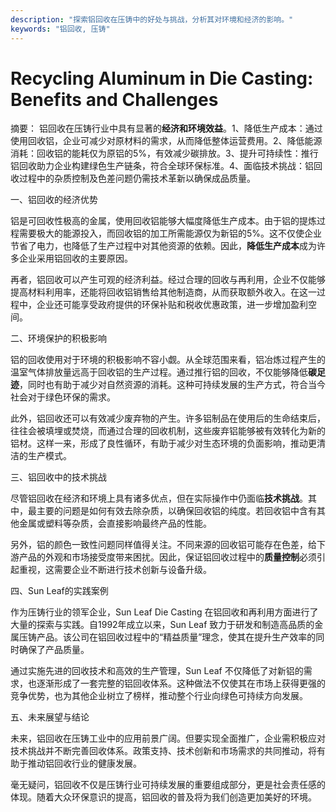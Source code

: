 ```yaml
---
description: "探索铝回收在压铸中的好处与挑战，分析其对环境和经济的影响。"
keywords: "铝回收, 压铸"
---
```

# Recycling Aluminum in Die Casting: Benefits and Challenges

摘要： 
铝回收在压铸行业中具有显著的**经济和环境效益**。1、降低生产成本：通过使用回收铝，企业可减少对原材料的需求，从而降低整体运营费用。2、降低能源消耗：回收铝的能耗仅为原铝的5%，有效减少碳排放。3、提升可持续性：推行铝回收助力企业构建绿色生产链条，符合全球环保标准。4、面临技术挑战：铝回收过程中的杂质控制及色差问题仍需技术革新以确保成品质量。

一、铝回收的经济优势

铝是可回收性极高的金属，使用回收铝能够大幅度降低生产成本。由于铝的提炼过程需要极大的能源投入，而回收铝的加工所需能源仅为新铝的5%。这不仅使企业节省了电力，也降低了生产过程中对其他资源的依赖。因此，**降低生产成本**成为许多企业采用铝回收的主要原因。

再者，铝回收可以产生可观的经济利益。经过合理的回收与再利用，企业不仅能够提高材料利用率，还能将回收铝销售给其他制造商，从而获取额外收入。在这一过程中，企业还可能享受政府提供的环保补贴和税收优惠政策，进一步增加盈利空间。

二、环境保护的积极影响

铝的回收使用对于环境的积极影响不容小觑。从全球范围来看，铝冶炼过程产生的温室气体排放量远高于回收铝的生产过程。通过推行铝的回收，不仅能够降低**碳足迹**，同时也有助于减少对自然资源的消耗。这种可持续发展的生产方式，符合当今社会对于绿色环保的需求。

此外，铝回收还可以有效减少废弃物的产生。许多铝制品在使用后的生命结束后，往往会被填埋或焚烧，而通过合理的回收机制，这些废弃铝能够被有效转化为新的铝材。这样一来，形成了良性循环，有助于减少对生态环境的负面影响，推动更清洁的生产模式。

三、铝回收中的技术挑战

尽管铝回收在经济和环境上具有诸多优点，但在实际操作中仍面临**技术挑战**。其中，最主要的问题是如何有效去除杂质，以确保回收铝的纯度。若回收铝中含有其他金属或塑料等杂质，会直接影响最终产品的性能。

另外，铝的颜色一致性问题同样值得关注。不同来源的回收铝可能存在色差，给下游产品的外观和市场接受度带来困扰。因此，保证铝回收过程中的**质量控制**必须引起重视，这需要企业不断进行技术创新与设备升级。

四、Sun Leaf的实践案例

作为压铸行业的领军企业，Sun Leaf Die Casting 在铝回收和再利用方面进行了大量的探索与实践。自1992年成立以来，Sun Leaf 致力于研发和制造高品质的金属压铸产品。该公司在铝回收过程中的“精益质量”理念，使其在提升生产效率的同时确保了产品质量。

通过实施先进的回收技术和高效的生产管理，Sun Leaf 不仅降低了对新铝的需求，也逐渐形成了一套完整的铝回收体系。这种做法不仅使其在市场上获得更强的竞争优势，也为其他企业树立了榜样，推动整个行业向绿色可持续方向发展。

五、未来展望与结论

未来，铝回收在压铸工业中的应用前景广阔。但要实现全面推广，企业需积极应对技术挑战并不断完善回收体系。政策支持、技术创新和市场需求的共同推动，将有助于推动铝回收行业的健康发展。

毫无疑问，铝回收不仅是压铸行业可持续发展的重要组成部分，更是社会责任感的体现。随着大众环保意识的提高，铝回收的普及将为我们创造更加美好的环境。
